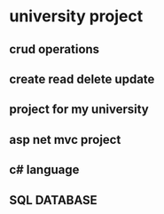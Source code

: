 # university project
## crud operations
## create read delete update
## project for my university
## asp net mvc project
## c# language
## SQL DATABASE
